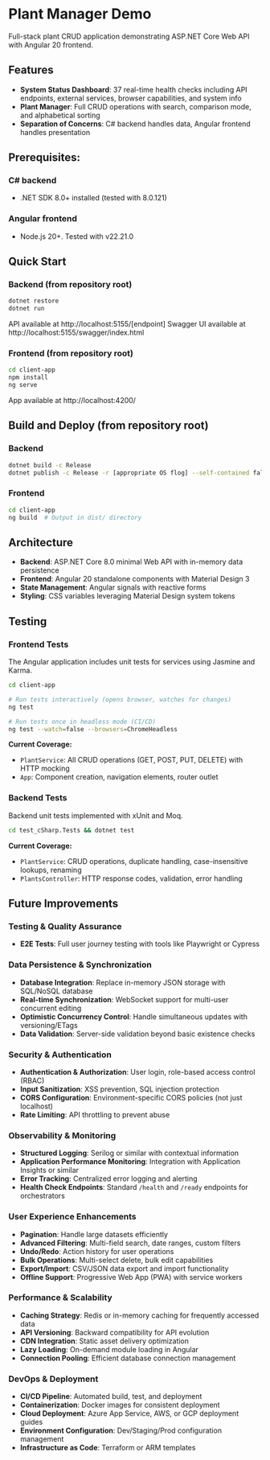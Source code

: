 # Plant Manager Demo

Full-stack plant CRUD application demonstrating ASP.NET Core Web API with Angular 20 frontend.

## Features
- **System Status Dashboard**: 37 real-time health checks including API endpoints, external services, browser capabilities, and system info
- **Plant Manager**: Full CRUD operations with search, comparison mode, and alphabetical sorting
- **Separation of Concerns**: C# backend handles data, Angular frontend handles presentation

## Prerequisites:
### C# backend
- .NET SDK 8.0+ installed (tested with 8.0.121)
### Angular frontend
- Node.js 20+. Tested with v22.21.0

## Quick Start
### Backend (from repository root)
```bash
dotnet restore
dotnet run
```

API available at http://localhost:5155/[endpoint]
Swagger UI available at http://localhost:5155/swagger/index.html

### Frontend (from repository root)
```bash
cd client-app
npm install
ng serve
```

App available at http://localhost:4200/

## Build and Deploy (from repository root)
### Backend
```bash
dotnet build -c Release
dotnet publish -c Release -r [appropriate OS flog] --self-contained false -o out
```

### Frontend
```bash
cd client-app
ng build  # Output in dist/ directory
```

## Architecture
- **Backend**: ASP.NET Core 8.0 minimal Web API with in-memory data persistence
- **Frontend**: Angular 20 standalone components with Material Design 3
- **State Management**: Angular signals with reactive forms
- **Styling**: CSS variables leveraging Material Design system tokens

## Testing

### Frontend Tests
The Angular application includes unit tests for services using Jasmine and Karma.

```bash
cd client-app

# Run tests interactively (opens browser, watches for changes)
ng test

# Run tests once in headless mode (CI/CD)
ng test --watch=false --browsers=ChromeHeadless
```

**Current Coverage:**
- `PlantService`: All CRUD operations (GET, POST, PUT, DELETE) with HTTP mocking
- `App`: Component creation, navigation elements, router outlet

### Backend Tests
Backend unit tests implemented with xUnit and Moq.

```bash
cd test_cSharp.Tests && dotnet test
```

**Current Coverage:**
- `PlantService`: CRUD operations, duplicate handling, case-insensitive lookups, renaming
- `PlantsController`: HTTP response codes, validation, error handling

## Future Improvements

### Testing & Quality Assurance
- **E2E Tests**: Full user journey testing with tools like Playwright or Cypress

### Data Persistence & Synchronization
- **Database Integration**: Replace in-memory JSON storage with SQL/NoSQL database
- **Real-time Synchronization**: WebSocket support for multi-user concurrent editing
- **Optimistic Concurrency Control**: Handle simultaneous updates with versioning/ETags
- **Data Validation**: Server-side validation beyond basic existence checks

### Security & Authentication
- **Authentication & Authorization**: User login, role-based access control (RBAC)
- **Input Sanitization**: XSS prevention, SQL injection protection
- **CORS Configuration**: Environment-specific CORS policies (not just localhost)
- **Rate Limiting**: API throttling to prevent abuse

### Observability & Monitoring
- **Structured Logging**: Serilog or similar with contextual information
- **Application Performance Monitoring**: Integration with Application Insights or similar
- **Error Tracking**: Centralized error logging and alerting
- **Health Check Endpoints**: Standard `/health` and `/ready` endpoints for orchestrators

### User Experience Enhancements
- **Pagination**: Handle large datasets efficiently
- **Advanced Filtering**: Multi-field search, date ranges, custom filters
- **Undo/Redo**: Action history for user operations
- **Bulk Operations**: Multi-select delete, bulk edit capabilities
- **Export/Import**: CSV/JSON data export and import functionality
- **Offline Support**: Progressive Web App (PWA) with service workers

### Performance & Scalability
- **Caching Strategy**: Redis or in-memory caching for frequently accessed data
- **API Versioning**: Backward compatibility for API evolution
- **CDN Integration**: Static asset delivery optimization
- **Lazy Loading**: On-demand module loading in Angular
- **Connection Pooling**: Efficient database connection management

### DevOps & Deployment
- **CI/CD Pipeline**: Automated build, test, and deployment
- **Containerization**: Docker images for consistent deployment
- **Cloud Deployment**: Azure App Service, AWS, or GCP deployment guides
- **Environment Configuration**: Dev/Staging/Prod configuration management
- **Infrastructure as Code**: Terraform or ARM templates